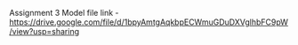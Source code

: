 Assignment 3 Model file link - https://drive.google.com/file/d/1bpyAmtgAqkbpECWmuGDuDXVglhbFC9pW/view?usp=sharing
